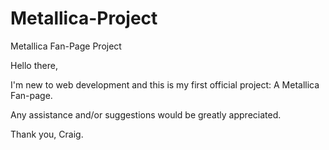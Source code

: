 # Metallica-Project
Metallica Fan-Page Project

Hello there,

I'm new to web development and this is my first official project: A Metallica Fan-page. 

Any assistance and/or suggestions would be greatly appreciated.

Thank you, 
Craig.
